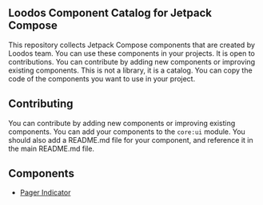 ## Loodos Component Catalog for Jetpack Compose

This repository collects Jetpack Compose components that are created by Loodos team. You can use
these components in your projects.
It is open to contributions. You can contribute by adding new components or improving existing
components.
This is not a library, it is a catalog. You can copy the code of the components you want to use in
your project.

## Contributing

You can contribute by adding new components or improving existing components. You can add your
components to the `core:ui` module. You should also add a README.md file for your component, and
reference it in the main README.md file.

## Components

- [Pager Indicator](core/ui/src/main/java/com/loodos/core/ui/pager/README.md)
